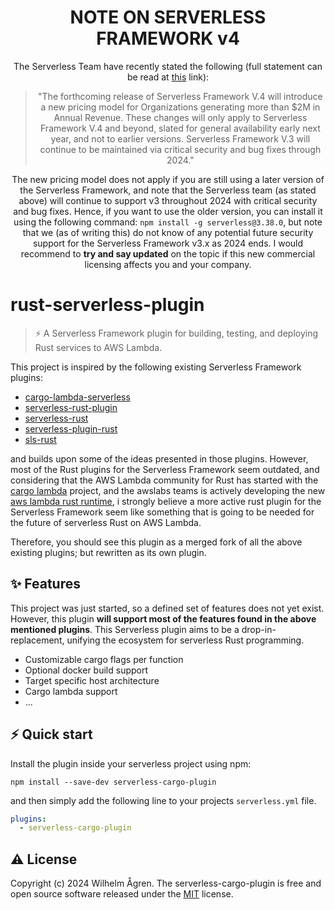 <div align="center">

  # NOTE ON SERVERLESS FRAMEWORK v4

  The Serverless Team have recently stated the following (full statement can be read at [this][serverless_framework_v4_url] link):
  > "The forthcoming release of Serverless Framework V.4 will introduce a new pricing model for Organizations generating more than $2M in Annual Revenue. These changes will only apply to Serverless Framework V.4 and beyond, slated for general availability early next year, and not to earlier versions. Serverless Framework V.3 will continue to be maintained via critical security and bug fixes through 2024."

  The new pricing model does not apply if you are still using a later version of the Serverless Framework, and note that the Serverless team (as stated above)
  will continue to support v3 throughout 2024 with critical security and bug fixes. Hence, if you want to use the older version, you can install it using the
  following command: `npm install -g serverless@3.38.0`, but note that we (as of writing this) do not know of any potential future security support for the
  Serverless Framework v3.x as 2024 ends. I would recommend to **try and say updated** on the topic if this new commercial licensing affects you and your
  company.
  
</div>


# rust-serverless-plugin
> ⚡️ A Serverless Framework plugin for building, testing, and deploying Rust services to AWS Lambda.

This project is inspired by the following existing Serverless Framework plugins:
* [cargo-lambda-serverless][cargo_lambda_serverless_url]
* [serverless-rust-plugin][serverless_rust_plugin_url]
* [serverless-rust][serverless_rust_url]
* [serverless-plugin-rust][serverless_plugin_rust_url]
* [sls-rust][sls_rust_url]

and builds upon some of the ideas presented in those plugins. However, most of the Rust plugins for the Serverless Framework seem outdated, and considering that the AWS Lambda community for Rust has started with the [cargo lambda][cargo_lambda_url] project, and the awslabs teams is actively developing the new [aws lambda rust runtime][aws_lambda_rust_runtime_url], i strongly believe a more active rust plugin for the Serverless Framework seem like something that is going to be needed for the future of serverless Rust on AWS Lambda.

Therefore, you should see this plugin as a merged fork of all the above existing plugins; but rewritten as its own plugin.


## ✨ Features

This project was just started, so a defined set of features does not yet exist. However, this plugin **will support most of the features found in the above mentioned plugins**. This Serverless plugin aims to be a drop-in-replacement, unifying the ecosystem for serverless Rust programming.

* Customizable cargo flags per function
* Optional docker build support
* Target specific host architecture
* Cargo lambda support
* ...


## ⚡️ Quick start

Install the plugin inside your serverless project using npm:

```
npm install --save-dev serverless-cargo-plugin
```

and then simply add the following line to your projects `serverless.yml` file.

```yml
plugins:
  - serverless-cargo-plugin
```


## ⚠️ License

Copyright (c) 2024 Wilhelm Ågren. The serverless-cargo-plugin is free and open source software released under the [MIT](repo_license_url) license.


<!-- README links -->

[aws_lambda_rust_runtime_url]: https://github.com/awslabs/aws-lambda-rust-runtime
[cargo_lambda_url]: https://www.cargo-lambda.info/
[cargo_lambda_serverless_url]: https://github.com/ipetrovbg/cargo-lambda
[serverless_framework_v4_url]: https://www.serverless.com/blog/serverless-framework-v4-a-new-model
[serverless_rust_plugin_url]: https://github.com/kaicoh/serverless-rust-plugin
[serverless_rust_url]: https://github.com/softprops/serverless-rust/
[serverless_plugin_rust_url]: https://github.com/MadebyAe/serverless-plugin-rust
[sls_rust_url]: https://github.com/fdaciuk/sls-rust

<!-- Repository links -->

[repo_license_url]: https://github.com/wilhelmagren/serverless-cargo-plugin/blob/main/LICENSE
